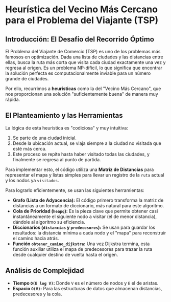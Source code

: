# Heurística del Vecino Más Cercano para el Problema del Viajante (TSP)

## Introducción: El Desafío del Recorrido Óptimo

El Problema del Viajante de Comercio (TSP) es uno de los problemas más famosos en optimización. Dada una lista de ciudades y las distancias entre ellas, busca la ruta más corta que visita cada ciudad exactamente una vez y regresa al origen. Es un problema NP-difícil, lo que significa que encontrar la solución perfecta es computacionalmente inviable para un número grande de ciudades.

Por ello, recurrimos a **heurísticas** como la del "Vecino Más Cercano", que nos proporcionan una solución "suficientemente buena" de manera muy rápida.

## El Planteamiento y las Herramientas

La lógica de esta heurística es "codiciosa" y muy intuitiva:
1.  Se parte de una ciudad inicial.
2.  Desde la ubicación actual, se viaja siempre a la ciudad no visitada que esté más cerca.
3.  Este proceso se repite hasta haber visitado todas las ciudades, y finalmente se regresa al punto de partida.

Para implementar esto, el código utiliza una **Matriz de Distancias** para representar el mapa y listas simples para llevar un registro de la `ruta` actual y los nodos ya `visitados`.


Para lograrlo eficientemente, se usan las siguientes herramientas:
* **Grafo (Lista de Adyacencia):** El código primero transforma la matriz de distancias a un formato de diccionario, más natural para este algoritmo.
* **Cola de Prioridad (`heapq`):** Es la pieza clave que permite obtener casi instantáneamente el siguiente nodo a visitar (el de menor distancia), dándole al algoritmo su eficiencia.
* **Diccionarios (`distancias` y `predecesores`):** Se usan para guardar los resultados: la distancia mínima a cada nodo y el "mapa" para reconstruir el camino hacia atrás.
* **Función `obtener_camino_dijkstra`:** Una vez Dijkstra termina, esta función auxiliar utiliza el mapa de predecesores para trazar la ruta desde cualquier destino de vuelta hasta el origen.

## Análisis de Complejidad
* **Tiempo `O(E log V)`:** Donde `V` es el número de nodos y `E` el de aristas.
* **Espacio `O(V)`:** Para las estructuras de datos que almacenan distancias, predecesores y la cola.


